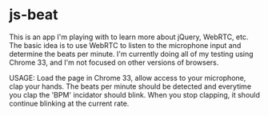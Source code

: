js-beat
=======
This is an app I'm playing with to learn more about jQuery, WebRTC, etc.   The basic idea is to use WebRTC to listen to the microphone input and determine the beats per minute.  I'm currently doing all of my testing using Chrome 33, and I'm not focused on other versions of browsers.


USAGE:
Load the page in Chrome 33, allow access to your microphone, clap your hands.  The beats per minute should be detected and everytime you clap the 'BPM' incidator should blink.  When you stop clapping, it should continue blinking at the current rate.
